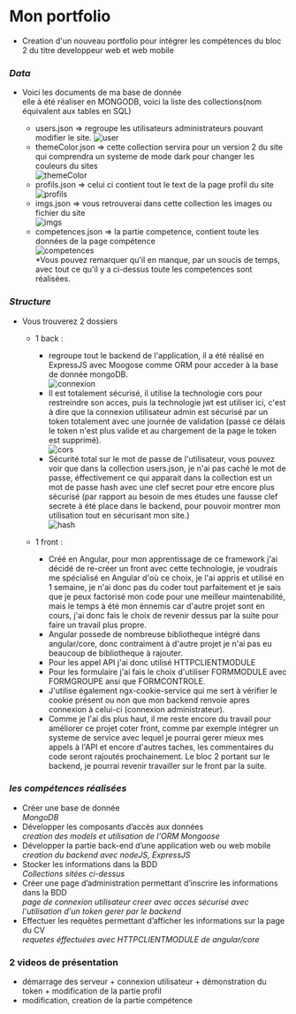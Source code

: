# Mon portfolio

- Creation d'un nouveau portfolio pour intégrer les compétences du bloc 2 du titre developpeur web et web mobile

### _Data_

- Voici les documents de ma base de donnée  
   elle à été réaliser en MONGODB, voici la liste des collections(nom équivalent aux tables en SQL)

  - users.json => regroupe les utilisateurs administrateurs pouvant modifier le site.
    ![user](https://github.com/j314h/portfolio/blob/bloc-2/docs/img_bdd/users-collection.png)
  - themeColor.json => cette collection servira pour un version 2 du site qui comprendra un systeme de mode dark pour changer les couleurs du sites  
    ![themeColor](https://github.com/j314h/portfolio/blob/bloc-2/docs/img_bdd/themeColor-collection.png)
  - profils.json => celui ci contient tout le text de la page profil du site  
    ![profils](https://github.com/j314h/portfolio/blob/bloc-2/docs/img_bdd/profils-collection.png)
  - imgs.json => vous retrouverai dans cette collection les images ou fichier du site  
    ![imgs](https://github.com/j314h/portfolio/blob/bloc-2/docs/img_bdd/imgs-collection.png)
  - competences.json => la partie competence, contient toute les données de la page compétence  
    ![competences](https://github.com/j314h/portfolio/blob/bloc-2/docs/img_bdd/competence-collection.png)  
     \*Vous pouvez remarquer qu'il en manque, par un soucis de temps, avec tout ce qu'il y a ci-dessus toute les competences sont réalisées.

### _Structure_

- Vous trouverez 2 dossiers

  - 1 back :

    - regroupe tout le backend de l'application, il a été réalisé en ExpressJS avec Moogose comme ORM pour acceder à la base de donnée mongoDB.  
       ![connexion](https://github.com/j314h/portfolio/blob/bloc-2/docs/img_structure/connexion-database.png)
    - Il est totalement sécurisé, il utilise la technologie cors pour restreindre son acces, puis la technologie jwt est utiliser ici, c'est à dire que la connexion utilisateur admin est sécurisé par un token totalement avec une journée de validation (passé ce délais le token n'est plus valide et au chargement de la page le token est supprimé).  
       ![cors](https://github.com/j314h/portfolio/blob/bloc-2/docs/img_structure/cors.png)
    - Sécurité total sur le mot de passe de l'utilisateur, vous pouvez voir que dans la collection users.json, je n'ai pas caché le mot de passe, éffectivement ce qui apparait dans la collection est un mot de passe hash avec une clef secret pour etre encore plus sécurisé (par rapport au besoin de mes études une fausse clef secrete à été place dans le backend, pour pouvoir montrer mon utilisation tout en sécurisant mon site.)  
       ![hash](https://github.com/j314h/portfolio/blob/bloc-2/docs/img_structure/hash-password.png)

  - 1 front :
    - Créé en Angular, pour mon apprentissage de ce framework j'ai décidé de re-créer un front avec cette technologie, je voudrais me spécialisé en Angular d'où ce choix, je l'ai appris et utilisé en 1 semaine, je n'ai donc pas du coder tout parfaitement et je sais que je peux factorisé mon code pour une meilleur maintenabilité, mais le temps à été mon énnemis car d'autre projet sont en cours, j'ai donc fais le choix de revenir dessus par la suite pour faire un travail plus propre.
    - Angular possede de nombreuse bibliotheque intégré dans angular/core, donc contraiment à d'autre projet je n'ai pas eu beaucoup de bibliotheque à rajouter.
    - Pour les appel API j'ai donc utilisé HTTPCLIENTMODULE
    - Pour les formulaire j'ai fais le choix d'utiliser FORMMODULE avec FORMGROUPE ansi que FORMCONTROLE.
    - J'utilise également ngx-cookie-service qui me sert à vérifier le cookie présent ou non que mon backend renvoie apres connexion à celui-ci (connexion administrateur).
    - Comme je l'ai dis plus haut, il me reste encore du travail pour améliorer ce projet coter front, comme par exemple intégrer un systeme de service avec lequel je pourrai gerer mieux mes appels à l'API et encore d'autres taches, les commentaires du code seront rajoutés prochainement. Le bloc 2 portant sur le backend, je pourrai revenir travailler sur le front par la suite.

### _les compétences réalisées_

- Créer une base de donnée  
  _MongoDB_
- Développer les composants d’accès aux données  
  _creation des models et utilisation de l'ORM Mongoose_
- Développer la partie back-end d’une application web ou web mobile  
  _creation du backend avec nodeJS, ExpressJS_
- Stocker les informations dans la BDD  
  _Collections sitées ci-dessus_
- Créer une page d’administration permettant d’inscrire les informations dans la BDD  
  _page de connexion utilisateur creer avec acces sécurisé avec l'utilisation d'un token gerer par le backend_
- Effectuer les requêtes permettant d’afficher les informations sur la page du CV  
  _requetes éffectuées avec HTTPCLIENTMODULE de angular/core_

### 2 videos de présentation

- démarrage des serveur + connexion utilisateur + démonstration du token + modification de la partie profil
- modification, creation de la partie compétence
